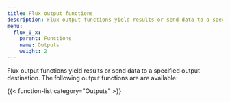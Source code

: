 ```yaml
---
title: Flux output functions
description: Flux output functions yield results or send data to a specified output destination.
menu:
  flux_0_x:
    parent: Functions
    name: Outputs
    weight: 2
---
```


Flux output functions yield results or send data to a specified output destination.
The following output functions are are available:

{{< function-list category="Outputs" >}}
